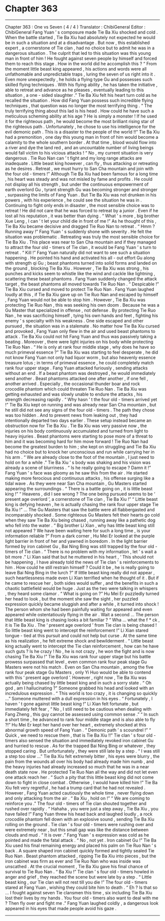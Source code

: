
# Chapter 363


---

Chapter 363 : One vs Seven ( 4 / 4 )
Translator :
ChibiGeneral
Editor :
ChibiGeneral
Fang Yuan ’ s composure made Tie Ba Xiu shocked and cold .
When the battle started , Tie Ba Xiu had absolutely not expected he would be in such a situation and at a disadvantage .
But now , this established expert , a cornerstone of Tie clan , had no choice but to admit he was in a dangerous situation .
The culprit that led to this situation was this young man in front of him !
He fought against seven people by himself and forced them to reach this stage .
How in the world did he accomplish this ?
“ From the moment little beast king appeared , his actions and words were all unfathomable and unpredictable traps , luring the seven of us right into it . Even more unexpectedly , he holds a flying type Gu and possesses such skilled flying techniques . With his flying ability , he has taken the initiative , able to retreat and advance as he pleases , eventually leading to this situation , a one - sided slaughter .”
Tie Ba Xiu felt his heart turn cold as he recalled the situation .
How did Fang Yuan possess such incredible flying techniques , that question was no longer the most terrifying thing .
“ The truly terrifying thing about this lad is his head . How could he have such a meticulous scheming ability at his age ? He is simply a monster ! If he used it for the righteous path , he would become the most brilliant rising star of the righteous path . Unfortunately , he chose to use his intelligence for the evil demonic path . This is a disaster to the people of the world !!”
Tie Ba Xiu had a premonition , one day this young man in front of him would become a calamity to the whole southern border . At that time , blood would flow into a river and dye the land red , and an uncountable number of living beings would fall victim to his vicious attacks !
“ No , my current situation is very dangerous . Tie Ruo Nan can ’ t fight and my long range attacks are inadequate . Little beast king however , can fly , thus attacking or retreating as he desires . Retreat , we must hurry to San Cha mountain and join with the four old - timers !”
Although Tie Ba Xiu had been famous for a long time , his heart was steady and was not misled by fame and profits .
He could not display all his strength , but under the continuous empowerment of earth overlord Gu , tyrant strength Gu was becoming stronger and stronger , surpassing the limits of Fang Yuan .
But Tie Ba Xiu was not drunken in his powers , with his experience , he could see the situation he was in . Continuing to fight only ends in disaster , the most sensible choice was to retreat !
He did not care that he was forced to retreat by a junior . Even if he lost all his reputation , it was better than dying .
“ What ’ s more , big brother Xue Leng , I can ’ t let your child die in front of me !” As he thought of this , Tie Ba Xiu became decisive and dragged Tie Ruo Nan to retreat .
“ Hmm ? Running away !” Fang Yuan ’ s suddenly shone with severity .
He felt the situation was problematic .
Retreating was truly the most sensible choice for Tie Ba Xiu . This place was near to San Cha mountain and if they managed to attract the four old - timers of Tie clan , it would be Fang Yuan ’ s turn to retreat .
“ Kill !” Fang Yuan naturally did not want to see such a situation happening .
He pointed his hand and activated his all - out effort Gu along with strength qi Gu ; beast phantoms turned into solid forms and landed on the ground , blocking Tie Ba Xiu .
However , Tie Ba Xiu was strong , his punches and kicks seem to whistle like the wind and cackle like lightning , scattering these beast phantoms .
Fang Yuan suddenly changed the attack target , the beast phantoms all moved towards Tie Ruo Nan .
“ Despicable !” Tie Ba Xiu cursed and moved to protect Tie Ruo Nan .
Fang Yuan laughed loudly at this , if Tie Ba Xiu gave up on Tie Ruo Nan and escaped by himself , Fang Yuan would not be able to stop him . However , Tie Ba Xiu was protecting Tie Ruo Nan , this was seeking his own doom .
Because he was a Gu Master that specialized in offense , not defense .
By protecting Tie Ruo Nan , he was sacrificing himself , tying his own hands and feet , fighting his enemy ’ s specialty with his weakness .
One side escaped and other pursued , the situation was in a stalemate .
No matter how Tie Ba Xiu cursed and provoked , Fang Yuan only flew in the air and used beast phantoms to attack .
Tie Ba Xiu could not hit Fang Yuan and thus was passively taking a beating . Moreover , there were light injuries on his body while protecting Tie Ruo Nan .
“ He is only at rank four middle stage , why does he have so much primeval essence ?” Tie Ba Xiu was starting to feel desperate , he did not know Fang Yuan not only had liquor worm , but also heavenly essence treasure lotus ; in terms of primeval essence , he could completely match rank four upper stage .
Fang Yuan attacked furiously , sending attacks without an end . If a beast phantom was destroyed , he would immediately send another .
Beast phantoms attacked one after another , if one fell , another arrived . Especially , the occasional thunder boar and rock crocodile phantom which could threaten Tie Ruo Nan .
Tie Ba Xiu was getting exhausted and was slowly unable to endure the attacks , his strength decreasing rapidly .
“ Why hasn ’ t the four old - timers arrived yet !” Tie Ba Xiu kept on running and was already near San Cha mountain , but he still did not see any signs of the four old - timers .
The path they chose was too hidden . And to prevent news from leaking out , they had intentionally departed two days earlier .
These setup instead became an obstruction now for Tie Ba Xiu .
Tie Ba Xiu was very passive now , the injuries on his body continuously accumulated and turned from light to heavy injuries .
Beast phantoms were starting to pose more of a threat to him and it was becoming hard for him move forward !
Tie Ruo Nan had become the greatest burden to him ; she kept on struggling and Tie Ba Xiu had no choice but to knock her unconscious and run while carrying her in his arm .
“ We are already close to the foot of the mountain , I just need to hold on for a while .” Tie Ba Xiu ’ s body was shaking and his vision was already a scene of blurriness .
“ Is he really going to escape ? Damn it !” Fang Yuan ’ s face was gloomy as he saw this from the air . He started making more ferocious and continuous attacks , his offense surging like a tidal wave .
As they were near San Cha mountain , Gu Masters started appearing the surroundings .
“ There is a battle going on , it is little beast king !”
“ Heavens , did I see wrong ? The one being pursued seems to be ‘ present age overlord ’, a cornerstone of Tie clan , Tie Ba Xiu !”
“ Little beast king is defying heaven , he is actually chasing the rank four upper stage Tie Ba Xiu !”
…
The Gu Masters that saw the battle were all flabbergasted and incomparably shocked .
Some righteous Gu Masters felt their hearts go cold when they saw Tie Ba Xiu being chased , running away like a pathetic dog who fell into the water .
“ Big brother Li Xian , why has little beast king still not appeared ? We have been waiting here for such a long time , is your information reliable ?” From a dark corner , Hu Mei Er looked at the purple light barrier in front of her and yawned in boredom .
In the light barrier formed by iron cabinet Gu , Bai Ning Bing was still trapped by the four old - timers of Tie clan .
“ There is no problem with my information , let ’ s wait a bit more .” Li Xian said that but he muttered in his heart , ‘ This should not be happening , I have already told the news of Tie clan ’ s reinforcements to him . How could he still restrain himself ? Could it be , he is really going to leave Bai Ning Bing in the lurch ?”
If little beast king really did not appear , such heartlessness made even Li Xian terrified when he thought of it . But if he came to rescue her , both sides would suffer , and the benefits in such a chaotic battlefield would be huge .
Just as the two were talking in whispers , they heard some clamor .
“ What is going on ?” Hu Mei Er puzzledly turned her head to look , but the moment she saw the sight , her puzzled expression quickly became sluggish and after a while , it turned into shock !
The person whom she had been painfully waiting for appeared and even appeared while ostentatiously flying in the air .
Wait a second …
The person that little beast king is chasing looks a bit familiar ?
“ Wha … what the f * ck , it is Tie Ba Xiu . The ‘ present age overlord ’ from Tie clan is being chased ! So little beast king went to intercept the reinforcement !” Li Xian stared tongue - tied at this pursuit and could not help but curse .
At the same time as his realization , he felt extreme shock and bewilderment .
“ Little beast king actually went to intercept the Tie clan reinforcement , how can he have such guts ? Is he crazy ! No , he is not crazy , he won the fight and is now chasing Tie Ba Xiu !”
Tie Ba Xiu was rank four upper stage but his battle prowess surpassed that level , even common rank four peak stage Gu Masters were not his match . Even on San Cha mountain , among the five rank four peak stage Gu Masters , only Yi Huo would be able to contend with this ‘ present age overlord ’.
However , right now , Tie Ba Xiu was actually being chased by little beast king and in such a sorry state .
“ Oh god , am I hallucinating ?” Someone grabbed his head and looked with an incredulous expression .
“ This world is too crazy , it is changing so quickly …” Someone muttered with a dull expression in his eyes .
“ Fortunately , I haven ’ t gone against little beast king !” Li Xian felt fortunate , but immediately felt fear , “ No , I still need to be cautious when dealing with Fang Zheng , this guy cannot be assessed using common sense .”
“ In such a short time , he advanced to rank four middle stage and is also able to fly ?!” Hu Mei Er kept her hand over her heart , extremely shocked at this abnormal growth speed of Fang Yuan .
“ Demonic path ’ s scoundrel !”
“ Quick , we need to rescue them , that is Tie Ba Xiu !!”
Tie clan ’ s four old - timers also sensed the situation and immediately revoked iron cabinet Gu and hurried to rescue . As for the trapped Bai Ning Bing or whatever , they stopped caring .
But unfortunately , they were still late by a step .
“ I was still a step too slow …” Tie Ba Xiu felt extremely bitter , his eyes were blurry , the pain from the wounds all over his body had already made him numb , and the heavy injuries had already increased so much that he was in a near death state now .
He protected Tie Ruo Nan all the way and did not let even one attack reach her .
“ Such a pity that this little beast king did not come down to fight in close combat . Otherwise , I would have killed him !” Tie Ba Xiu felt very regretful , he had a trump card that he had not revealed . However , Fang Yuan acted cautiously the whole time , never flying down and only attacking from the air .
“ Ba Xiu , hold on !”
“ We are coming to reinforce you .”
The four old - timers of Tie clan shouted together and rushed over rapidly .
“ Hahaha , you were just a step away , Tie Ba Xiu , you have failed !” Fang Yuan threw his head back and laughed loudly , a rock crocodile phantom fell down with an explosive sound , sending Tie Ba Xiu rolling on the ground .
Tie clan ’ s four old - timers were rushing over and were extremely near , but this small gap was like the distance between clouds and mud .
“ It is over .” Fang Yuan ’ s expression was cold as he pointed and made the fatal attack .
“ No , not yet . Iron cabinet Gu !” Tie Ba Xiu used his final remaining energy and placed his palm on Tie Ruo Nan ’ s back .
A square shaped iron cabinet quickly formed and tightly sealed Tie Ruo Nan .
Beast phantom attacked , ripping Tie Ba Xiu into pieces , but the iron cabinet was firm as ever and Tie Ruo Nan who was inside was unscathed .
At the crucial moment , Tie Ba Xiu gave his final chance of survival to Tie Ruo Nan .
“ Ba Xiu !” Tie clan ’ s four old - timers howled in anger and grief , they reached the scene but were late by a step .
“ Little beast king , our Tie clan will not rest till you die !” The four old - timers stared at Fang Yuan , wishing they could bite him to death .
“ Eh ? Is that so … I fought against seven Tie clansmen this time , six including Tie Ba Xiu lost their lives by my hands . You four old - timers also want to deal with me ? Then fly over and fight me .” Fang Yuan laughed coldly , a dangerous look appeared in his eyes that made people avoid his gaze .

---

